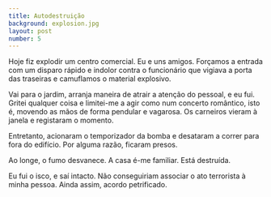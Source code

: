 ```yaml
---
title: Autodestruição
background: explosion.jpg
layout: post
number: 5
---
```


Hoje fiz explodir um centro comercial. Eu e uns amigos. Forçamos a entrada com um disparo rápido e indolor contra o funcionário que vigiava a porta das traseiras e camuflamos o material explosivo.

Vai para o jardim, arranja maneira de atrair a atenção do pessoal, e eu fui. Gritei qualquer coisa e limitei-me a agir como num concerto romântico, isto é, movendo as mãos de forma pendular e vagarosa. Os carneiros vieram à janela e registaram o momento.

Entretanto, acionaram o temporizador da bomba e desataram a correr para fora do edifício. Por alguma razão, ficaram presos.

Ao longe, o fumo desvanece. A casa é-me familiar. Está destruída.

Eu fui o isco, e saí intacto. Não conseguiriam associar o ato terrorista à minha pessoa. Ainda assim, acordo petrificado.
